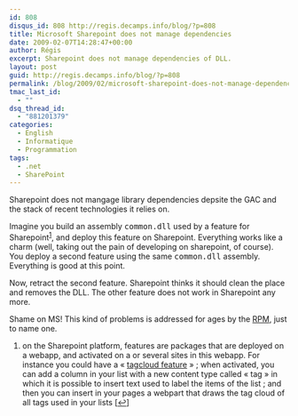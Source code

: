 ```yaml
---
id: 808
disqus_id: 808 http://regis.decamps.info/blog/?p=808
title: Microsoft Sharepoint does not manage dependencies
date: 2009-02-07T14:28:47+00:00
author: Régis
excerpt: Sharepoint does not manage dependencies of DLL.
layout: post
guid: http://regis.decamps.info/blog/?p=808
permalink: /blog/2009/02/microsoft-sharepoint-does-not-manage-dependencies/
tmac_last_id:
  - ""
dsq_thread_id:
  - "881201379"
categories:
  - English
  - Informatique
  - Programmation
tags:
  - .net
  - SharePoint
---
```

Sharepoint does not mangage library dependencies depsite the GAC and the stack of recent technologies it relies on.
  
<!--more-->


  
Imagine you build an assembly <tt>common.dll</tt> used by a feature for Sharepoint<sup><a href="#footnote_0_808" id="identifier_0_808" class="footnote-link footnote-identifier-link" title="on the Sharepoint platform, features are packages that are deployed on a webapp, and activated on a or several sites in this webapp. For instance you could have a &laquo; tagcloud feature &raquo; ; when activated, you can add a column in your list with a new content type called &laquo; tag &raquo; in which it is possible to insert text used to label the items of the list ; and then you can insert in your pages a webpart that draws the tag cloud of all tags used in your lists">1</a></sup>, and deploy this feature on Sharepoint. Everything works like a charm (well, taking out the pain of developing on sharepoint, of course). You deploy a second feature using the same <tt>common.dll</tt> assembly. Everything is good at this point.

Now, retract the second feature. Sharepoint thinks it should clean the place and removes the DLL. The other feature does not work in Sharepoint any more.

Shame on MS! This kind of problems is addressed for ages by the [RPM](http://fr.wikipedia.org/wiki/RPM_Package_Manager), just to name one.

<ol class="footnotes">
  <li id="footnote_0_808" class="footnote">
    on the Sharepoint platform, features are packages that are deployed on a webapp, and activated on a or several sites in this webapp. For instance you could have a « <a href="http://http://www.codeplex.com/nuage">tagcloud feature</a> » ; when activated, you can add a column in your list with a new content type called « tag » in which it is possible to insert text used to label the items of the list ; and then you can insert in your pages a webpart that draws the tag cloud of all tags used in your lists [<a href="#identifier_0_808" class="footnote-link footnote-back-link">&#8617;</a>]
  </li>
</ol>
